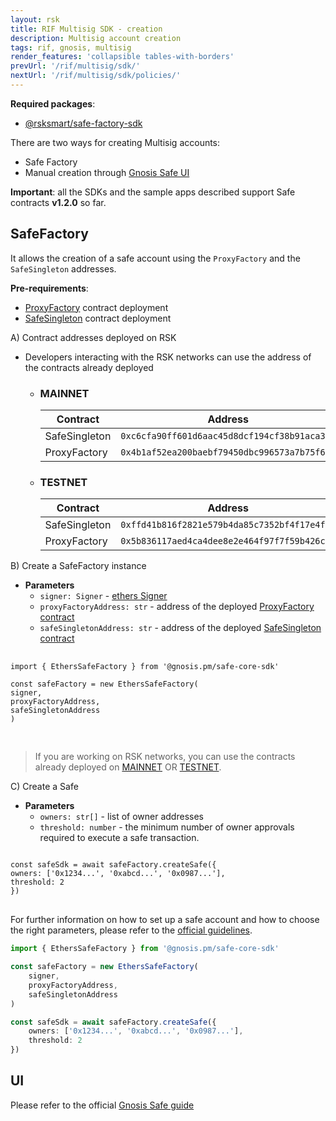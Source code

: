 ```yaml
---
layout: rsk
title: RIF Multisig SDK - creation
description: Multisig account creation
tags: rif, gnosis, multisig
render_features: 'collapsible tables-with-borders'
prevUrl: '/rif/multisig/sdk/'
nextUrl: '/rif/multisig/sdk/policies/'
---
```


**Required packages**:
- [@rsksmart/safe-factory-sdk](https://github.com/rsksmart/safe-factory-sdk)

There are two ways for creating Multisig accounts:
- Safe Factory
- Manual creation through [Gnosis Safe UI](https://rsk-gnosis-safe.com/#/welcome)

**Important**: all the SDKs and the sample apps described support Safe contracts **v1.2.0** so far.

## SafeFactory
It allows the creation of a safe account using the `ProxyFactory` and the `SafeSingleton` addresses.

**Pre-requirements**:
- [ProxyFactory](https://docs.gnosis.io/safe/docs/contracts_architecture/#5-proxy-factory) contract deployment
- [SafeSingleton](https://docs.gnosis.io/safe/docs/contracts_architecture/#1-transaction-management-core-contract) contract deployment

[](#top "collapsible")
<div class="accordion"><div class="card accordion__rsk"><div id="collapsible-0-header-0" class="card-header"><a class="btn collapsed" data-toggle="collapse" data-target="#collapsible-0-body-0">
        A) Contract addresses deployed on RSK
        <span class="hint"></span></a></div><div id="collapsible-0-body-0" class="collapse" aria-labelledby="collapsible-0-header-0"><div class="card-body"><ul>
            <li>
                Developers interacting with the RSK networks can use the address of the contracts already deployed
                <ul>
                    <li>
                        <h3 class="heading-with-icon" id="mainnet"><a href="#mainnet" class="heading-icon-container"><svg id="anchor-icon-template" width="20" version="1.1" xmlns="http://www.w3.org/2000/svg" x="0px" y="0px" viewBox="0 0 31.891 31.891" style="display: none;"><g style="fill: white;"><path d="M30.543,5.74l-4.078-4.035c-1.805-1.777-4.736-1.789-6.545-0.02l-4.525,4.414c-1.812,1.768-1.82,4.648-0.02,6.424 l2.586-2.484c-0.262-0.791,0.061-1.697,0.701-2.324l2.879-2.807c0.912-0.885,2.375-0.881,3.275,0.01l2.449,2.42 c0.9,0.891,0.896,2.326-0.01,3.213l-2.879,2.809c-0.609,0.594-1.609,0.92-2.385,0.711l-2.533,2.486 c1.803,1.781,4.732,1.789,6.545,0.02l4.52-4.41C32.34,10.396,32.346,7.519,30.543,5.74z"></path><path d="M13.975,21.894c0.215,0.773-0.129,1.773-0.752,2.381l-2.689,2.627c-0.922,0.9-2.414,0.895-3.332-0.012l-2.498-2.461 c-0.916-0.906-0.91-2.379,0.012-3.275l2.691-2.627c0.656-0.637,1.598-0.961,2.42-0.689l2.594-2.57 c-1.836-1.811-4.824-1.82-6.668-0.02l-4.363,4.26c-1.846,1.803-1.855,4.734-0.02,6.549l4.154,4.107 c1.834,1.809,4.82,1.818,6.668,0.018l4.363-4.26c1.844-1.805,1.852-4.734,0.02-6.547L13.975,21.894z"></path><path d="M11.139,20.722c0.611,0.617,1.611,0.623,2.234,0.008l7.455-7.416c0.621-0.617,0.625-1.615,0.008-2.234 c-0.613-0.615-1.611-0.619-2.23-0.006l-7.457,7.414C10.529,19.103,10.525,20.101,11.139,20.722z"></path></g></svg></a>MAINNET</h3>
                        <table>
                          <thead>
                            <tr>
                              <th>Contract</th>
                              <th>Address</th>
                            </tr>
                          </thead>
                          <tbody>
                            <tr>
                              <td>SafeSingleton</td>
                              <td><code>0xc6cfa90ff601d6aac45d8dcf194cf38b91aca368</code></td>
                            </tr>
                            <tr>
                              <td>ProxyFactory</td>
                              <td><code>0x4b1af52ea200baebf79450dbc996573a7b75f65a</code></td>
                            </tr>
                          </tbody>
                        </table>
                    </li>
                    <li>
                        <h3 class="heading-with-icon" id="testnet"><a href="#testnet" class="heading-icon-container"><svg id="anchor-icon-template" width="20" version="1.1" xmlns="http://www.w3.org/2000/svg" x="0px" y="0px" viewBox="0 0 31.891 31.891" style="display: none;"><g style="fill: white;"><path d="M30.543,5.74l-4.078-4.035c-1.805-1.777-4.736-1.789-6.545-0.02l-4.525,4.414c-1.812,1.768-1.82,4.648-0.02,6.424 l2.586-2.484c-0.262-0.791,0.061-1.697,0.701-2.324l2.879-2.807c0.912-0.885,2.375-0.881,3.275,0.01l2.449,2.42 c0.9,0.891,0.896,2.326-0.01,3.213l-2.879,2.809c-0.609,0.594-1.609,0.92-2.385,0.711l-2.533,2.486 c1.803,1.781,4.732,1.789,6.545,0.02l4.52-4.41C32.34,10.396,32.346,7.519,30.543,5.74z"></path><path d="M13.975,21.894c0.215,0.773-0.129,1.773-0.752,2.381l-2.689,2.627c-0.922,0.9-2.414,0.895-3.332-0.012l-2.498-2.461 c-0.916-0.906-0.91-2.379,0.012-3.275l2.691-2.627c0.656-0.637,1.598-0.961,2.42-0.689l2.594-2.57 c-1.836-1.811-4.824-1.82-6.668-0.02l-4.363,4.26c-1.846,1.803-1.855,4.734-0.02,6.549l4.154,4.107 c1.834,1.809,4.82,1.818,6.668,0.018l4.363-4.26c1.844-1.805,1.852-4.734,0.02-6.547L13.975,21.894z"></path><path d="M11.139,20.722c0.611,0.617,1.611,0.623,2.234,0.008l7.455-7.416c0.621-0.617,0.625-1.615,0.008-2.234 c-0.613-0.615-1.611-0.619-2.23-0.006l-7.457,7.414C10.529,19.103,10.525,20.101,11.139,20.722z"></path></g></svg></a>TESTNET</h3>
                        <table>
                          <thead>
                            <tr>
                              <th>Contract</th>
                              <th>Address</th>
                            </tr>
                          </thead>
                          <tbody>
                            <tr>
                              <td>SafeSingleton</td>
                              <td><code class="highlighter-rouge">0xffd41b816f2821e579b4da85c7352bf4f17e4fa5</code></td>
                            </tr>
                            <tr>
                              <td>ProxyFactory</td>
                              <td><code class="highlighter-rouge">0x5b836117aed4ca4dee8e2e464f97f7f59b426c5a</code></td>
                            </tr>
                          </tbody>
                        </table>
                    </li>
                </ul>
            </li>
        </ul></div></div></div><div class="card accordion__rsk"><div id="collapsible-0-header-1" class="card-header"><a class="btn collapsed" data-toggle="collapse" data-target="#collapsible-0-body-1">
        B) Create a SafeFactory instance
        <span class="hint"></span></a></div><div id="collapsible-0-body-1" class="collapse" aria-labelledby="collapsible-0-header-1"><div class="card-body"><ul class="snippet__parameters snippet__parameters--lightgreen border-bottom-0">
            <li>
                <strong>Parameters</strong>
                <ul>
                    <li>
                        <code>signer: Signer</code> - <a href="https://docs.ethers.io/v5/api/signer/#Signer" rel="external noopener noreferrer" target="_blank">ethers Signer</a>
                    </li>
                    <li>
                        <code>proxyFactoryAddress: str</code> - address of the deployed <a href="https://docs.gnosis.io/safe/docs/contracts_architecture/#5-proxy-factory" rel="external noopener noreferrer" target="_blank">ProxyFactory contract</a>
                    </li>
                    <li>
                        <code>safeSingletonAddress: str</code> - address of the deployed <a href="https://docs.gnosis.io/safe/docs/contracts_architecture/#1-transaction-management-core-contract" rel="external noopener noreferrer" target="_blank">SafeSingleton contract</a>
                    </li>
                </ul>
            </li>
        </ul><div class="language-ts snippet__code snippet__code--lightgreen border-top-0">
            <pre>                <code class="language-ts">
import { EthersSafeFactory } from '@gnosis.pm/safe-core-sdk'
</code><p><code class="language-ts">const safeFactory = new EthersSafeFactory(
signer,
proxyFactoryAddress,
safeSingletonAddress
)
</code>
</p></pre>
</div><blockquote class="mt-3">
<p>If you are working on RSK networks, you can use the contracts already deployed on <a href="#mainnet">MAINNET</a> OR <a href="#testnet">TESTNET</a>.</p>
</blockquote></div></div></div><div class="card accordion__rsk"><div id="collapsible-0-header-2" class="card-header"><a class="btn collapsed" data-toggle="collapse" data-target="#collapsible-0-body-2">
C) Create a Safe
<span class="hint"></span></a></div><div id="collapsible-0-body-2" class="collapse" aria-labelledby="collapsible-0-header-2"><div class="card-body"><ul class="snippet__parameters snippet__parameters--lightgreen border-bottom-0">
<li>
<strong>Parameters</strong>
<ul>
<li>
<code>owners: str[]</code> - list of owner addresses
</li>
<li>
<code>threshold: number</code> - the minimum number of owner approvals required to execute a safe transaction.
</li>
</ul>
</li>
</ul><div class="language-ts snippet__code snippet__code--lightgreen border-top-0">
<pre><code class="language-ts">
const safeSdk = await safeFactory.createSafe({
owners: ['0x1234...', '0xabcd...', '0x0987...'],
threshold: 2
})
</code>
</pre>
</div></div></div></div></div>

For further information on how to set up a safe account and how to choose the right parameters, please refer to the [official guidelines](https://help.gnosis-safe.io/en/articles/4772567-what-gnosis-safe-setup-should-i-use).


```ts
import { EthersSafeFactory } from '@gnosis.pm/safe-core-sdk' 

const safeFactory = new EthersSafeFactory(
    signer,
    proxyFactoryAddress,
    safeSingletonAddress
)
```


```ts
const safeSdk = await safeFactory.createSafe({
    owners: ['0x1234...', '0xabcd...', '0x0987...'],
    threshold: 2
})
```

## UI

Please refer to the official [Gnosis Safe guide](https://help.gnosis-safe.io/en/articles/3876461-create-a-gnosis-safe-account)
